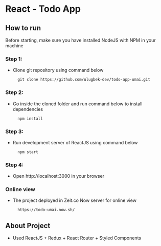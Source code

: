 React - Todo App
======================

## How to run

Before starting, make sure you have installed NodeJS with NPM in your machine


### Step 1:
    
- Clone git repository using command below
    
        git clone https://github.com/ulugbek-dev/todo-app-umai.git

### Step 2:

- Go inside the cloned folder and run command below to install dependencies

        npm install

### Step 3:

- Run development server of ReactJS using command below

        npm start

### Step 4:

- Open http://localhost:3000 in your browser


### Online view

- The project deployed in Zeit.co Now server for online view

        https://todo-umai.now.sh/
        

## About Project

- Used ReactJS + Redux + React Router + Styled Components